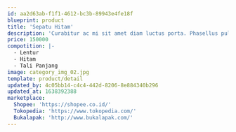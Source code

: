 ```yaml
---
id: aa2d63ab-f1f1-4612-bc3b-89943e4fe18f
blueprint: product
title: 'Sepatu Hitam'
description: 'Curabitur ac mi sit amet diam luctus porta. Phasellus pulvinar sagittis diam, et scelerisque ipsum lobortis nec.'
price: 150000
compotition: |-
  - Lentur
  - Hitam
  - Tali Panjang
image: category_img_02.jpg
template: product/detail
updated_by: 4c05bb14-c4c4-442d-8206-8e884340b296
updated_at: 1638392388
marketplace:
  Shopee: 'https://shopee.co.id/'
  Tokopedia: 'https://www.tokopedia.com/'
  Bukalapak: 'http://www.bukalapak.com/'
---
```

